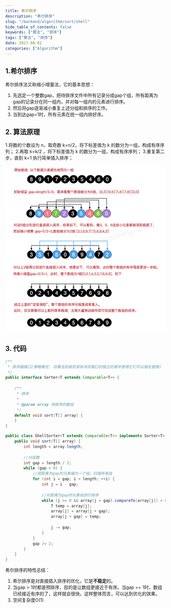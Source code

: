 ```yaml
---
title: 希尔排序
description: "希尔排序"
slug: "/backend/algorithm/sort/shell"
hide_table_of_contents: false
keywords: ["算法", "排序"]
tags: ["算法", "排序"]
date: 2017-08-01
categories: ["Algorithm"]
---
```


## 1.希尔排序
希尔排序法又称缩小增量法，它的基本思想：
1. 先选定一个整数gap，把待排序文件中所有记录分成gap个组，所有距离为gap的记录分在同一组内，并对每一组内的元素进行排序。
2. 然后将gap逐渐减小重复上述分组和排序的工作。
3. 当到达gap=1时，所有元素在统一组内排好序。

## 2. 算法原理
1.将数的个数设为 n，取奇数 k=n/2，将下标差值为 k 的数分为一组，构成有序序列；
2.再取 k=k/2 ，将下标差值为 k 的数分为一组，构成有序序列；
3.重复第二步，直到 k=1 执行简单插入排序；


![shell](img/shell.png)

## 3. 代码

```java
/**
 * 排序器接口(策略模式: 将算法封装到具有共同接口的独立的类中使得它们可以相互替换)
 */
public interface Sorter<T extends Comparable<T>> {

    /**
     * 排序
     *
     * @param array 待排序的数组
     */
    default void sort(T[] array) {
    }
}
```

```java
public class ShellSorter<T extends Comparable<T>> implements Sorter<T> {
    public void sort(T[] array) {
        int length = array.length;

        //分组数
        int gap = length / 2;
        while (gap > 0) {
            //把距离为gap的元素编为一个组，扫描所有组
            for (int i = gap; i < length; ++i) {
                int j = i - gap;

                //对距离为gap的元素组进行排序
                while (j >= 0 && array[j + gap].compareTo(array[j]) < 0) {
                    T temp = array[j];
                    array[j] = array[j + gap];
                    array[j + gap] = temp;

                    j -= gap;
                }
            }
            gap /= 2;
        }
    }
}
```


希尔排序的特性总结：

1. 希尔排序是对直接插入排序的优化，它是**不稳定**的。
2. 当gap > 1时都是预排序，目的是让数组更接近于有序。当gap == 1时，数组已经接近有序的了，这样就会很快。这样整体而言，可以达到优化的效果。
3. 空间复杂度O(1)
